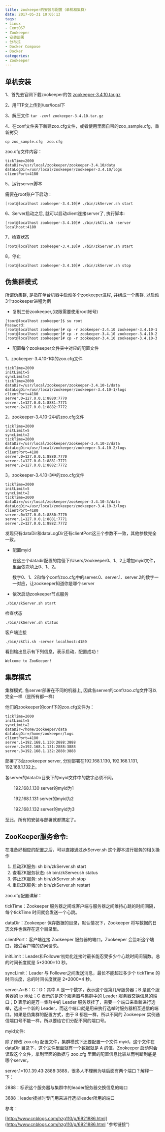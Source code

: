 ```yaml
---
title: zookeeper的安装与配置（单机和集群）
date: 2017-05-31 10:05:13
tags:
- Linux
- CentOS7
- Zookeeper
- 安装部署
- 分布式
- Docker Compose
- Docker
categories:
- Zookeeper 
---
```


## 单机安装

1、首先去官网下载zookeeper的包 [zookeeper-3.4.10.tar.gz](http://mirrors.tuna.tsinghua.edu.cn/apache/zookeeper/ "下载")

2、用FTP文上传到/usr/local下

3、解压文件 `tar -zxvf zookeeper-3.4.10.tar.gz`

4、在conf文件夹下新建zoo.cfg文件，或者使用里面自带的zoo_sample.cfg，重新拷贝

`cp zoo_sample.cfg  zoo.cfg`

zoo.cfg文件内容：

``` linux
tickTime=2000
dataDir=/usr/local/zookeeper/zookeeper-3.4.10/data
dataLogDir=/usr/local/zookeeper/zookeeper-3.4.10/logs
clientPort=4180
```

5、运行server脚本

需要在root账户下启动：

```linux
[root@localhost zookeeper-3.4.10]# ./bin/zkServer.sh start
```

6、Server启动之后, 就可以启动client连接server了, 执行脚本:

```linux
[root@localhost zookeeper-3.4.10]# ./bin/zkCli.sh -server localhost:4180
```

7，检查状态

```linux
[root@localhost zookeeper-3.4.10]# ./bin/zkServer.sh start
```

8，停止

```linux
[root@localhost zookeeper-3.4.10]# ./bin/zkServer.sh stop
```

## 伪集群模式

所谓伪集群, 是指在单台机器中启动多个zookeeper进程, 并组成一个集群. 以启动3个zookeeper进程为例

* 复制三份zookeeper,(权限需要使用root帐号)

```linux
[toor@localhost zookeeper]$ su root
Password:
[root@localhost zookeeper]# cp -r zookeeper-3.4.10 zookeeper-3.4.10-1
[root@localhost zookeeper]# cp -r zookeeper-3.4.10 zookeeper-3.4.10-2
[root@localhost zookeeper]# cp -r zookeeper-3.4.10 zookeeper-3.4.10-3
```

* 配置每个zookeeper文件夹中对应的配置文件

1，zookeeper-3.4.10-1中的zoo.cfg文件

```linux
tickTime=2000
initLimit=5
syncLimit=2
tickTime=2000
dataDir=/usr/local/zookeeper/zookeeper-3.4.10-1/data
dataLogDir=/usr/local/zookeeper/zookeeper-3.4.10-1/logs
clientPort=4180
server.0=127.0.0.1:8880:7770
server.1=127.0.0.1:8881:7771
server.2=127.0.0.1:8882:7772
```

2，zookeeper-3.4.10-2中的zoo.cfg文件

```linux
tickTime=2000
initLimit=5
syncLimit=2
tickTime=2000
dataDir=/usr/local/zookeeper/zookeeper-3.4.10-2/data
dataLogDir=/usr/local/zookeeper/zookeeper-3.4.10-2/logs
clientPort=4180
server.0=127.0.0.1:8880:7770
server.1=127.0.0.1:8881:7771
server.2=127.0.0.1:8882:7772
```

3，zookeeper-3.4.10-3中的zoo.cfg文件

```linux
tickTime=2000
initLimit=5
syncLimit=2
tickTime=2000
dataDir=/usr/local/zookeeper/zookeeper-3.4.10-3/data
dataLogDir=/usr/local/zookeeper/zookeeper-3.4.10-3/logs
clientPort=4180
server.0=127.0.0.1:8880:7770
server.1=127.0.0.1:8881:7771
server.2=127.0.0.1:8882:7772
```

发现只有dataDir和dataLogDir还有clientPort这三个参数不一致，其他参数完全一致。

* 配置myid

    在这三个datadir配置的路径下/Users/zookeeper0、1、2上增加myid文件，里面依次填上0、1、2。

    数字0、1、2和每个conf/zoo.cfg中的server.0、server.1、server.2的数字一一对应，让zookeeper知道你是哪个server

* 依次启动zookeeper节点服务

```linux
./bin/zkServer.sh start
```

检查状态

```linux
./bin/zkServer.sh status
```

客户端连接

```linux
./bin/zkCli.sh -server localhost:4180
```

看到输出显示有下列信息，表示启动，配置成功！

```linux
Welcome to ZooKeeper!
```

## 集群模式

集群模式, 各server部署在不同的机器上, 因此各server的conf/zoo.cfg文件可以完全一样（是所有都一样）

他们的zookeeper的conf下的zoo.cfg文件为：

```linux
tickTime=2000
initLimit=5
syncLimit=2
dataDir=/home/zookeeper/data
dataLogDir=/home/zookeeper/logs
clientPort=4180
server.1=192.168.1.130:2888:3888
server.2=192.168.1.131:2888:3888
server.3=192.168.1.132:2888:3888
```

部署了3台zookeeper server, 分别部署在192.168.1.130, 192.168.1.131, 192.168.1.132上。

各server的dataDir目录下的myid文件中的数字必须不同。

　　192.168.1.130 server的myid为1

　　192.168.1.131 server的myid为2

　　192.168.1.132 server的myid为3

至此，所有的安装与部署就都搞定了。

## ZooKeeper服务命令:

在准备好相应的配置之后，可以直接通过zkServer.sh 这个脚本进行服务的相关操作

1. 启动ZK服务:       sh bin/zkServer.sh start
2. 查看ZK服务状态: sh bin/zkServer.sh status
3. 停止ZK服务:       sh bin/zkServer.sh stop
4. 重启ZK服务:       sh bin/zkServer.sh restart

zoo.cfg配置详解：

tickTime：Zookeeper 服务器之间或客户端与服务器之间维持心跳的时间间隔，每个tickTime 时间就会发送一个心跳。

dataDir：Zookeeper 保存数据的目录，默认情况下，Zookeeper 将写数据的日志文件也保存在这个目录里。

clientPort：客户端连接 Zookeeper 服务器的端口，Zookeeper 会监听这个端口，接受客户端的访问请求。

initLimit：Leader和Follower初始化连接时最长能忍受多少个心跳时间间隔数。总的时间长度就是 5*2000=10 秒。

syncLimit：Leader 与 Follower之间发送消息，最长不能超过多少个 tickTime 的时间长度，总的时间长度就是 2*2000=4 秒。

server.A=B：C：D：其中 A 是一个数字，表示这个是第几号服务器；B 是这个服务器的 ip 地址；C 表示的是这个服务器与集群中的 Leader 服务器交换信息的端口；D 表示的是万一集群中的 Leader 服务器挂了，需要一个端口来重新进行选举，选出一个新的 Leader，而这个端口就是用来执行选举时服务器相互通信的端口。如果是伪集群的配置方式，由于 B 都是一样，所以不同的 Zookeeper 实例通信端口号不能一样，所以要给它们分配不同的端口号。

myid文件:

除了修改 zoo.cfg 配置文件，集群模式下还要配置一个文件 myid，这个文件在 dataDir 目录下，这个文件里面就有一个数据就是 A 的值，Zookeeper 启动时会读取这个文件，拿到里面的数据与 zoo.cfg 里面的配置信息比较从而判断到底是哪个server。

server.1=10.1.39.43:2888:3888，很多人不理解为啥后面有两个端口？解释一下：

2888：标识这个服务器与集群中的leader服务器交换信息的端口

3888：leader挂掉时专门用来进行选举leader所用的端口

参考：

[http://www.cnblogs.com/hzg110/p/6921886.html](http://www.cnblogs.com/hzg110/p/6921886.html "参考链接")
